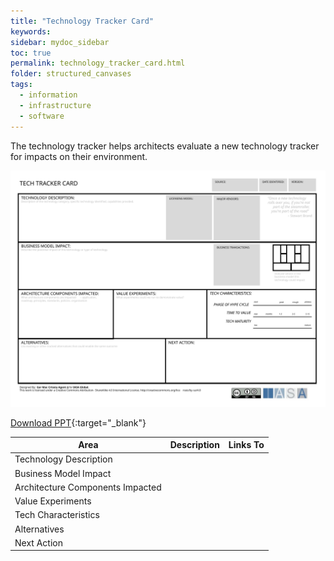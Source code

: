 ```yaml
---
title: "Technology Tracker Card"
keywords: 
sidebar: mydoc_sidebar
toc: true
permalink: technology_tracker_card.html
folder: structured_canvases
tags: 
  - information
  - infrastructure
  - software
---
```


The technology tracker helps architects evaluate a new technology tracker for impacts on their environment.

![image001](media/technology_tracker_card001.svg)

[Download PPT](media/ppt/technology_tracker_card.ppt){:target="_blank"}

| Area | Description | Links To |
| --- | --- | --- |
| Technology Description |   |   |
| Business Model Impact |   |   |
| Architecture Components Impacted |   |   |
| Value Experiments |   |   |
| Tech Characteristics |   |   |
| Alternatives |   |   |
| Next Action |   |   |


